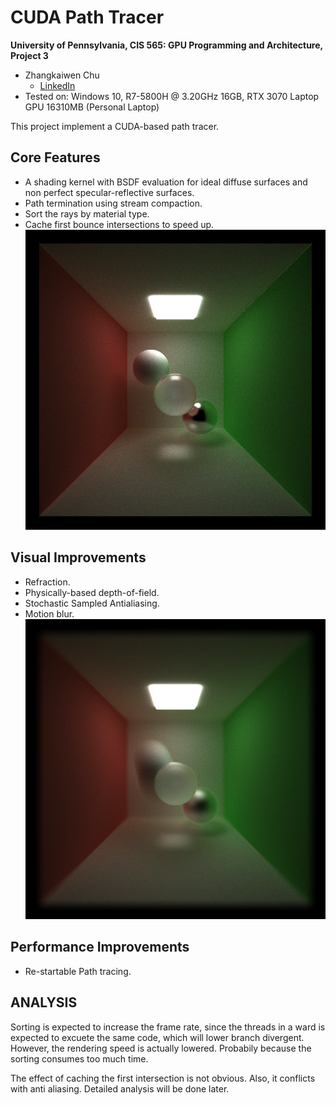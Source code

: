 CUDA Path Tracer
================

**University of Pennsylvania, CIS 565: GPU Programming and Architecture, Project 3**

* Zhangkaiwen Chu
  * [LinkedIn](https://www.linkedin.com/in/zhangkaiwen-chu-b53060225/)
* Tested on: Windows 10, R7-5800H @ 3.20GHz 16GB, RTX 3070 Laptop GPU 16310MB (Personal Laptop)

This project implement a CUDA-based path tracer.

## Core Features
* A shading kernel with BSDF evaluation for ideal diffuse surfaces and non perfect specular-reflective surfaces.
* Path termination using stream compaction.
* Sort the rays by material type.
* Cache first bounce intersections to speed up.
![](img/origin.png)


## Visual Improvements
* Refraction.
* Physically-based depth-of-field.
* Stochastic Sampled Antialiasing.
* Motion blur.
![](img/visual.png)

## Performance Improvements
* Re-startable Path tracing.

## ANALYSIS
Sorting is expected to increase the frame rate, since the threads in a ward is expected to excuete the same code, which will lower branch divergent. However, the rendering speed is actually lowered. Probabily because the sorting consumes too much time.

The effect of caching the first intersection is not obvious. Also, it conflicts with anti aliasing. Detailed analysis will be done later.


